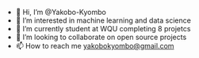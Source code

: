 - 👋 Hi, I’m @Yakobo-Kyombo
- 👀 I’m interested in machine learning and data science
- 🌱 I’m currently student at WQU completing 8 projetcs
- 💞️ I’m looking to collaborate on open source projects 
- 📫 How to reach me yakobokyombo@gmail.com

<!---
Yakobo-ky/Yakobo-ky is a ✨ special ✨ repository because its `README.md` (this file) appears on your GitHub profile.
You can click the Preview link to take a look at your changes.
--->
